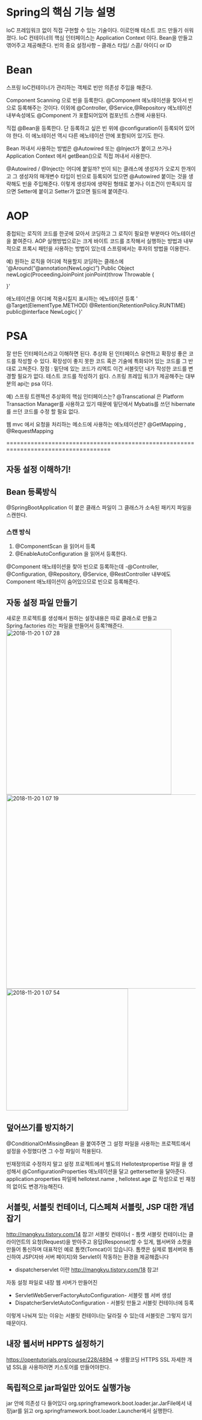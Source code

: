 # Spring의 핵심 기능 설명

IoC 프레임워크 없이 직접 구현할 수 있는 기술이다. 이로인해 테스트 코드 만들기 쉬워졌다. IoC 컨테이너의 핵심 인터페이스는 Application Context 이다. Bean을 만들고 엮어주고 제공해준다. 빈의 중요 설정사항 – 클래스 타입/ 스콥/ 아이디 or ID

# Bean 
스프링 IoC컨테이너가 관리하는 객체로 빈만 의존성 주입을 해준다.

Component Scanning 으로 빈을 등록한다. @Component 에노테이션을 찾아서 빈으로 등록해주는 것이다. 이외에 @Controller, @Service,@Repository 에노테이션 내부속성에도 @Component 가 포함되어있어 컴포넌트 스캔에 사용된다.

직접 @Bean을 등록한다. 단 등록하고 싶은 빈 위에 @configuration이 등록되어 있어야 한다. 이 에노테이션 역시 다른 에노테이션 안에 포함되어 있기도 한다.

Bean 꺼내서 사용하는 방법은 @Autowired 또는 @Inject가 붙이고 쓰거나 Application Context 에서 getBean()으로 직접 꺼내서 사용한다.

@Autowired / @Inject는 어디에 붙일까? 빈이 되는 클래스에 생성자가 오로지 한개이고 그 생성자의 매개변수 타입이 빈으로 등록되어 있으면 @Autowired 붙이는 것을 생략해도 빈을 주입해준다. 이렇게 생성자에 생략된 형태로 붙거나 이조건이 만족되지 않으면 Setter에 붙이고 Setter가 없으면 필드에 붙여준다.

# AOP 
중첩되는 로직의 코드를 한곳에 모아서 코딩하고 그 로직이 필요한 부분마다 어노테이션을 붙여준다. AOP 실행방법으로는 크게 바이트 코드를 조작해서 실행하는 방법과 내부적으로 프록시 패턴을 사용하는 방법이 있는데 스프링에서는 후자의 방법을 이용한다.

예) 원하는 로직을 어디에 적용할지 코딩하는 클래스에 '@Around(“@annotation(NewLogic)”) Public Object newLogic(ProceedingJoinPoint joinPoint)throw Throwable {

}'

애노테이션을 어디에 적용시킬지 표시하는 에노테이션 등록 ' @Target(ElementType.METHOD) @Retention(RetentionPolicy.RUNTIME) public@interface NewLogic{ }'

# PSA 
잘 만든 인터페이스라고 이해하면 된다. 추상화 된 인터페이스 유연하고 확장성 좋은 코드를 작성할 수 있다. 확장성이 좋지 못한 코드 혹은 기술에 특화되어 있는 코드를 그 반대로 고쳐준다. 장점 : 밑단에 있는 코드가 리엑트 이건 서블릿던 내가 작성한 코드를 변경할 필요가 없다. 테스트 코드를 작성하기 쉽다. 스프링 프레임 워크가 제공해주는 대부분의 api는 psa 이다.

예) 스프링 트렌젝션 추상화의 핵심 인터페이스는? @Transcational 은 Platform Transaction Manager를 사용하고 있기 때문에 밑단에서 Mybatis를 쓰던 hibernate를 쓰던 코드를 수정 할 필요 없다.

웹 mvc 에서 요청을 처리하는 메소드에 사용하는 에노테이션은? @GetMapping , @RequestMapping

====================================================================================
## 자동 설정 이해하기!


## Bean 등록방식

@SpringBootApplication 이 붙은 클래스 파일이 그 클래스가 소속된 패키지 파일을 스캔한다.

### 스캔 방식
 1. @ComponentScan 을 읽어서 등록
 2. @EnableAutoConfiguration 을 읽어서 등록한다.

@Component 애노테이션을 찾아 빈으로 등록하는데 -@Controller, @Configuration, @Repository, @Service, @RestController 내부에도
Component 애노테이션이 숨어있으므로 빈으로 등록해준다.

## 자동 설정 파일 만들기

새로운 프로젝트를 생성해서 원하는 설정내용은 따로 클래스로 만들고 Spring.factories 라는 파일을 만들어서 등록?해준다.
<img width="439" alt="2018-11-20 1 07 28" src="https://user-images.githubusercontent.com/38067653/48751022-92c69380-ecc5-11e8-9829-627a1ccfe932.png">
<img width="516" alt="2018-11-20 1 07 19" src="https://user-images.githubusercontent.com/38067653/48751035-a245dc80-ecc5-11e8-98e5-2fcb68b218c5.png">
<img width="324" alt="2018-11-20 1 07 54" src="https://user-images.githubusercontent.com/38067653/48751048-affb6200-ecc5-11e8-9215-4caca4af0034.png">

## 덮어쓰기를 방지하기
@ConditionalOnMissingBean 을 붙여주면 그 설정 파일을 사용하는 프로젝트에서 설정을 수정했다면 그 수정 파일이 적용된다.

빈재정의로 수정하지 말고 설정 프로젝트에서 별도의 
Hellotestpropertise 파일 을 생성해서 @ConfigurationProperties 애노테이션을 달고 gettersetter을 달아준다.
application.properties 파일에 hellotest.name , hellotest.age 값 작성으로 빈 재정의 없이도 변경가능해진다.


## 서블릿, 서블릿 컨테이너, 디스페쳐 서블릿, JSP 대한 개념 잡기
http://mangkyu.tistory.com/14 참고!
서블릿 컨테이너 - 톰캣
서블릿 컨테이너는 클라이언트의 요청(Request)을 받아주고 응답(Response)할 수 있게, 웹서버와 소켓을 만들어 통신하며 대표적인 예로 톰캣(Tomcat)이 있습니다.
톰캣은 실제로 웹서버와 통신하여 JSP(자바 서버 페이지)와 Servlet이 작동하는 환경을 제공해줍니다
- dispatcherservlet 이란
http://mangkyu.tistory.com/18 참고!

자동 설정 파일로 내장 웹 서버가 만들어진
- ServletWebServerFactoryAutoConfiguration- 서블릿 웹 서버 생성
- DispatcherServletAutoConfiguration - 서블릿 만들고 서블릿 컨테이너에 등록

이렇게 나눠져 있는 이유는 서블릿 컨테이너는 달라질 수 있는데 서블릿은 그렇지 않기 때문이다.

## 내장 웹서버 HPPTS 설정하기
https://opentutorials.org/course/228/4894 -> 생활코딩 HTTPS SSL 자세한 개념 
SSL을 사용하려면 키스토어를 만들어야한다.
 
 
## 독립적으로 jar파일만 있어도 실행가능
jar 안에 의존성 다 들어있다
org.springframework.boot.loader.jar.JarFile에서 내장jar를 읽고 
org.springframework.boot.loader.Launcher에서 실행한다.





